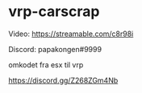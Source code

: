 # vrp-carscrap

Video: https://streamable.com/c8r98i

Discord: papakongen#9999

omkodet fra esx til vrp

https://discord.gg/Z268ZGm4Nb
